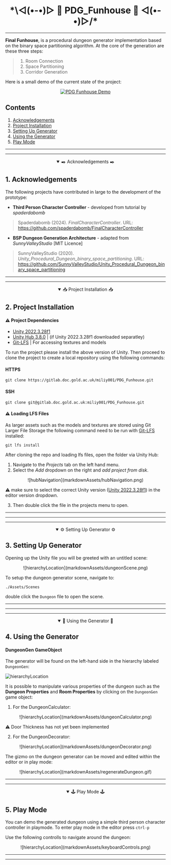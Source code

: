 # <div align="center"> \*\◅(•-•)▻ 🧱 PDG_Funhouse 🧱 ◅(•-•)▻/* </div>
---

**Final Funhouse**, is a procedural dungeon generator implementation based on the binary space partitioning algorithm. At the core of the generation are these three steps:


> <ol>
> <li> Room Connection </li>
> <li> Space Partitioning </li>
> <li> Corridor Generation </li>
> </ol>

Here is a small demo of the current state of the project:

<div align="center">

[![PDG Funhouse Demo](https://img.youtube.com/vi/709TQdN045I/0.jpg)](https://www.youtube.com/watch?v=709TQdN045I&ab_channel=SHTOA)

</div>

## Contents
1. [Acknowledgements](#1-acknowledgements)
2. [Project Installation](#2-project-installation)
3. [Setting Up Generator](#3-setting-up-project)
4. [Using the Generator](#4-using-the-generator)
5. [Play Mode](#5-play-mode)

---
--- 

<details open>
<summary align="center"> 
✒️ Acknowledgements ✒️ 
</summary>

## 1. Acknowledgements

The following projects have contributed in large to the development of the prototype:

- **Third Person Character Controller** - developed from tutorial by *spaderdabomb*

> Spaderdabomb (2024). *FinalCharacterController*. URL: https://github.com/spaderdabomb/FinalCharacterController

- **BSP Dungeon Generation Architecture** - adapted from *SunnyValleyStudio* [MIT Licence]

> SunnyValleyStudio (2020). *Unity_Procedural_Dungeon_binary_space_partitioning*. URL: https://github.com/SunnyValleyStudio/Unity_Procedural_Dungeon_binary_space_partitioning


</details>

---

--- 

<details open>

<summary align="center">📥 Project Installation 📥</summary>

## 2. Project Installation


#### :warning: Project Dependencies
- [Unity 2022.3.28f1](https://unity.com/releases/editor/whats-new/2022.3.28#notes)
- [Unity Hub 3.8.0](https://docs.unity3d.com/hub/manual/InstallHub.html) | (if Unity 2022.3.28f1 downloaded separatley)
- [Git-LFS](https://git-lfs.com/) |  For accessing textures and models 

To run the project please install the above version of Unity. Then proceed to clone the project to create a local repository using the following commands:

#### HTTPS 
```   
git clone https://gitlab.doc.gold.ac.uk/miliy001/PDG_Funhouse.git 
```  

#### SSH
```   
git clone git@gitlab.doc.gold.ac.uk:miliy001/PDG_Funhouse.git
```

#### :warning: Loading LFS Files
As larger assets such as the models and textures are stored using Git Larger File Storage the following command need to be run with [Git-LFS](#warning-project-dependencies) installed:
```   
git lfs install
```


After cloning the repo and loading lfs files, open the folder via Unity Hub: 
1. Navigate to the _Projects_ tab on the left hand menu. 
2. Select the _Add_ dropdown on the right and _add project from disk_. 

<div align="center">
![hubNavigation](markdownAssets/hubNavigation.png)
</div>

:warning: make sure to select the correct Unity version ([Unity 2022.3.28f1](https://unity.com/releases/editor/whats-new/2022.3.28#notes)) in the editor version dropdown.

3. Then double click the file in the projects menu to open.

---

</details>

---
---

<details open>
<summary align="center">⚙️ Setting Up Generator ⚙️</summary>

## 3. Setting Up Generator


Opening up the Unity file you will be greeted with an untitled scene:

<div align="center">
![hierarchyLocation](markdownAssets/dungeonScene.png)
</div>

To setup the dungeon generator scene, navigate to:

```  
./Assets/Scenes
```  

double click the <code>Dungeon</code> file to open the scene.


---

</details>


---
---

<details open>
<summary align="center"> 🧱 Using the Generator 🧱 </summary>

## 4. Using the Generator

#### DungeonGen GameObject
The generator will be found on the left-hand side in the hierarchy labeled <code>DungeonGen</code>:

![hierarchyLocation](markdownAssets/DungeonGenLoc.png)

It is possible to manipulate various properties of the dungeon such as the **Dungeon Properties** and **Room Properties** by clicking on the <code>DungeonGen</code> game object:

1. For the DungeonCalculator:

<div align="center">
![hierarchyLocation](markdownAssets/dungeonCalculator.png)
</div>

:warning: Door Thickness has not yet been implemented

2. For the DungeonDecorator:

<div align="center">
![hierarchyLocation](markdownAssets/dungeonDecorator.png)
</div>

The gizmo on the dungeon generator can be moved and edited within the editor or in play mode:

<div align="center">
![hierarchyLocation](markdownAssets/regenerateDungeon.gif)
</div>

---

</details>

---

<details open>
<summary align="center"> 🕹️ Play Mode 🕹️ </summary>

## 5. Play Mode


You can demo the generated dungeon using a simple third person character controller in playmode. To enter play mode in the editor press <code>ctrl-p</code> 

Use the following controlls to navigate around the dungeon:
<div align="center">
![hierarchyLocation](markdownAssets/keyboardControls.png)
</div>

---

</details>

---
